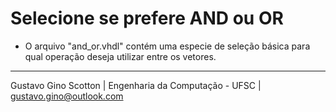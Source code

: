 # Selecione se prefere AND ou OR

- O arquivo "and_or.vhdl" contém uma especie de seleção básica para qual operação deseja utilizar entre os vetores.

-------------------
Gustavo Gino Scotton    |   Engenharia da Computação - UFSC   |   gustavo.gino@outlook.com
